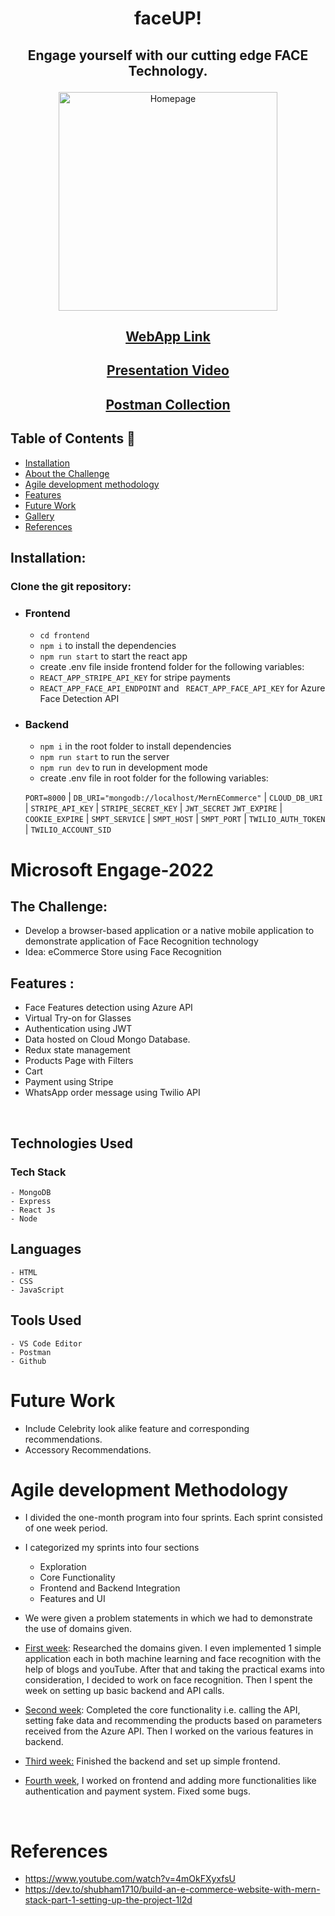 # <p align ="center" >faceUP!</p>

## <p align ="center" >Engage yourself with our cutting edge FACE Technology.</p>

<p align ="center" ><img src="https://i.imgur.com/TmY0Fp9.jpg" height="350px" alt="Homepage"/></p>

## <p  align="center"><a href="https://m-teams.herokuapp.com/">WebApp Link</a></p>

## <p  align="center"><a href="https://www.youtube.com/watch?v=BpAVZUF0sgg">Presentation Video</a></p>

## <p  align="center"><a href="https://www.postman.com/science-candidate-20862179/workspace/engage-2022">Postman Collection</a></p>

## Table of Contents 📕

- [Installation](#installation)
- [About the Challenge](#microsoft-engage-2022)
- [Agile development methodology](#agile-development-methodology)
- [Features](#features-)
- [Future Work](#future-work)
- [Gallery](#gallery)
- [References](#references)

## Installation:

### Clone the git repository:

- ### Frontend

  - `cd frontend`
  - `npm i` to install the dependencies
  - `npm run start` to start the react app
  - create .env file inside frontend folder for the following variables:
  - `REACT_APP_STRIPE_API_KEY` for stripe payments
  - `REACT_APP_FACE_API_ENDPOINT` and ` REACT_APP_FACE_API_KEY` for Azure Face Detection API

- ### Backend

  - `npm i` in the root folder to install dependencies
  - `npm run start` to run the server
  - `npm run dev` to run in development mode
  - create .env file in root folder for the following variables:

  `PORT=8000` | `DB_URI="mongodb://localhost/MernECommerce"` |
  `CLOUD_DB_URI` | `STRIPE_API_KEY` | `STRIPE_SECRET_KEY` | `JWT_SECRET`
  `JWT_EXPIRE` | `COOKIE_EXPIRE` | `SMPT_SERVICE` | `SMPT_HOST` | `SMPT_PORT`
  | `TWILIO_AUTH_TOKEN` | `TWILIO_ACCOUNT_SID`

# Microsoft Engage-2022

## The Challenge:

- Develop a browser-based application or a native mobile application to demonstrate application of Face Recognition technology
- Idea: eCommerce Store using Face Recognition

## Features :

- Face Features detection using Azure API
- Virtual Try-on for Glasses
- Authentication using JWT
- Data hosted on Cloud Mongo Database.
- Redux state management
- Products Page with Filters
- Cart
- Payment using Stripe
- WhatsApp order message using Twilio API

<br />

## Technologies Used

### Tech Stack

    - MongoDB
    - Express
    - React Js
    - Node

## Languages

    - HTML
    - CSS
    - JavaScript

## Tools Used

    - VS Code Editor
    - Postman
    - Github

# Future Work

- Include Celebrity look alike feature and corresponding recommendations.
- Accessory Recommendations.

# Agile development Methodology

- I divided the one-month program into four sprints. Each sprint consisted of one week period.
- I categorized my sprints into four sections

  - Exploration
  - Core Functionality
  - Frontend and Backend Integration
  - Features and UI

- We were given a problem statements in which we had to demonstrate the use of domains given.
- <u> First week</u>: Researched the domains given. I even implemented 1 simple application each in both machine learning and face recognition with the help of blogs and youTube. After that and taking the practical exams into consideration, I decided to work on face recognition.
  Then I spent the week on setting up basic backend and API calls.
- <u> Second week</u>: Completed the core functionality i.e. calling the API, setting fake data and recommending the products based on parameters received from the Azure API. Then I worked on the various features in backend.
- <u> Third week:</u> Finished the backend and set up simple frontend.
- <u>Fourth week</u>, I worked on frontend and adding more functionalities like authentication and payment system. Fixed some bugs.

<br/>

# References

- https://www.youtube.com/watch?v=4mOkFXyxfsU
- https://dev.to/shubham1710/build-an-e-commerce-website-with-mern-stack-part-1-setting-up-the-project-1l2d
